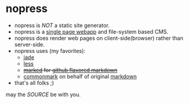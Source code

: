 nopress
=======

* nopress is *NOT* a static site generator.
* nopress is a [single page webapp](http://en.wikipedia.org/wiki/Single-page_application) and file-system based CMS.
* nopress does render web pages on client-side(browser) rather than server-side.
* nopress uses (my favorites):
    - [jade](http://jade-lang.com)
    - [less](http://lesscss.org)
    - ~~[marked](https://github.com/chjj/marked) for [github flavored markdown](https://help.github.com/articles/github-flavored-markdown/)~~
    - [commonmark](http://commonmark.org) on behalf of original [markdown](http://daringfireball.net/projects/markdown/)
* that's all folks ;)

may the *SOURCE* be with you.
